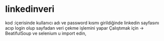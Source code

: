 # linkedinveri
kod :içerisinde  kullanıcı adı ve password kısmı girildiğinde linkedin sayfasını acıp
login olup sayfadan veri çekme işlemini yapar
Çalıştımak için -> BeatifulSoup ve selenium  u import edin,
